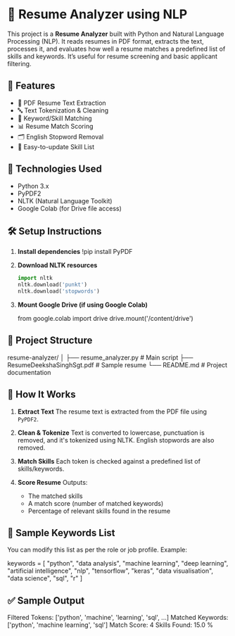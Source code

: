 # 📄 Resume Analyzer using NLP

This project is a **Resume Analyzer** built with Python and Natural Language Processing (NLP). It reads resumes in PDF format, extracts the text, processes it, and evaluates how well a resume matches a predefined list of skills and keywords. It’s useful for resume screening and basic applicant filtering.

## 🚀 Features

- 📄 PDF Resume Text Extraction  
- 🔤 Text Tokenization & Cleaning  
- 🧠 Keyword/Skill Matching  
- 📊 Resume Match Scoring  
- 🗂️ English Stopword Removal  
- 🧾 Easy-to-update Skill List  

## 🧰 Technologies Used

- Python 3.x  
- PyPDF2  
- NLTK (Natural Language Toolkit)  
- Google Colab (for Drive file access)  

## 🛠️ Setup Instructions

1. **Install dependencies**
   !pip install PyPDF

2. **Download NLTK resources**

   ```python
   import nltk
   nltk.download('punkt')
   nltk.download('stopwords')
   ```

3. **Mount Google Drive (if using Google Colab)**

   from google.colab import drive
   drive.mount('/content/drive')

## 📂 Project Structure

resume-analyzer/
│
├── resume_analyzer.py         # Main script
├── ResumeDeekshaSinghSgt.pdf  # Sample resume
└── README.md                  # Project documentation

## 🧪 How It Works

1. **Extract Text**
   The resume text is extracted from the PDF file using `PyPDF2`.

2. **Clean & Tokenize**
   Text is converted to lowercase, punctuation is removed, and it's tokenized using NLTK. English stopwords are also removed.

3. **Match Skills**
   Each token is checked against a predefined list of skills/keywords.

4. **Score Resume**
   Outputs:

   * The matched skills
   * A match score (number of matched keywords)
   * Percentage of relevant skills found in the resume

## 🧠 Sample Keywords List

You can modify this list as per the role or job profile. Example:

keywords = [
  "python", "data analysis", "machine learning", "deep learning",
  "artificial intelligence", "nlp", "tensorflow", "keras",
  "data visualisation", "data science", "sql", "r"
]

## ✅ Sample Output

Filtered Tokens: ['python', 'machine', 'learning', 'sql', ...]
Matched Keywords: ['python', 'machine learning', 'sql']
Match Score: 4
Skills Found: 15.0 %


